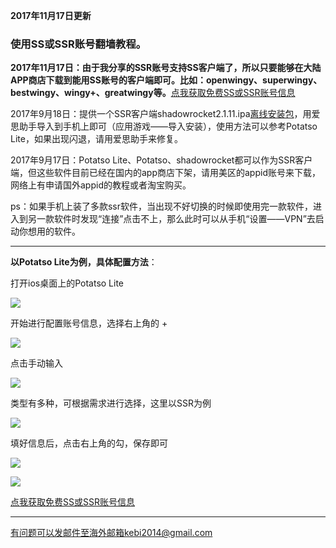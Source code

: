 **2017年11月17日更新**

### 使用SS或SSR账号翻墙教程。

**2017年11月17日：由于我分享的SSR账号支持SS客户端了，所以只要能够在大陆APP商店下载到能用SS账号的客户端即可。比如：openwingy、superwingy、bestwingy、wingy+、greatwingy等。**[点我获取免费SS或SSR账号信息](https://github.com/Alvin9999/new-pac/wiki/ss%E5%85%8D%E8%B4%B9%E8%B4%A6%E5%8F%B7)

2017年9月18日：提供一个SSR客户端shadowrocket2.1.11.ipa[离线安装包](https://nofile.io/f/nVq69TYnWZK#628087a39c231ab7)，用爱思助手导入到手机上即可（应用游戏——导入安装），使用方法可以参考Potatso Lite，如果出现闪退，请用爱思助手来修复。

2017年9月17日：Potatso Lite、Potatso、shadowrocket都可以作为SSR客户端，但这些软件目前已经在国内的app商店下架，请用美区的appid账号来下载，网络上有申请国外appid的教程或者淘宝购买。

ps：如果手机上装了多款ssr软件，当出现不好切换的时候即使用完一款软件，进入到另一款软件时发现“连接”点击不上，那么此时可以从手机“设置——VPN”去启动你想用的软件。

***

**以Potatso Lite为例，具体配置方法**：

打开ios桌面上的Potatso Lite

![](https://raw.githubusercontent.com/Alvin9999/pac2/master/pota1.png)

开始进行配置账号信息，选择右上角的 + 

![](https://raw.githubusercontent.com/Alvin9999/pac2/master/pota2.png)

点击手动输入

![](https://raw.githubusercontent.com/Alvin9999/pac2/master/pota3.png)


类型有多种，可根据需求进行选择，这里以SSR为例

![](https://raw.githubusercontent.com/Alvin9999/pac2/master/pota4.png)

填好信息后，点击右上角的勾，保存即可

![](https://raw.githubusercontent.com/Alvin9999/pac2/master/pota5.png)

![](https://raw.githubusercontent.com/Alvin9999/pac2/master/pota6.png)

[点我获取免费SS或SSR账号信息](https://github.com/Alvin9999/new-pac/wiki/ss%E5%85%8D%E8%B4%B9%E8%B4%A6%E5%8F%B7)



***


有问题可以发邮件至海外邮箱kebi2014@gmail.com

